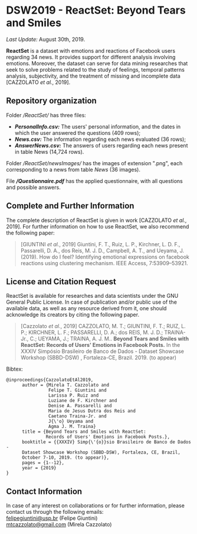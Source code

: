 
# DSW2019 - ReactSet: Beyond Tears and Smiles

*Last Update:* August 30th, 2019.  

**ReactSet** is a dataset with emotions and reactions of Facebook users regarding 34 news. It provides support for different analysis involving emotions. Moreover, the dataset can serve for data mining researches that seek to solve problems related to the study of feelings, temporal patterns analysis, subjectivity, and the treatment of missing and incomplete data [CAZZOLATO *et al.*, 2019].  

## Repository organization

Folder */ReactSet/* has three files:  
- ***PersonalInfo.csv:*** The users' personal information, and the dates in which the user answered the questions (409 rows);  
- ***News.csv:*** The information regarding each news evaluated (36 rows);  
- ***AnswerNews.csv:*** The answers of users regarding each news present in table News (14,724 rows).  

Folder */ReactSet/newsImages/* has the images of extension ".png", each corresponding to a news from table *News* (36 images).  

File ***/Questionnaire.pdf*** has the applied questionnaire, with all questions and possible answers.  

## Complete and Further Information
The complete description of ReactSet is given in work [CAZZOLATO *et al.*, 2019].
For further information on how to use ReactSet, we also recommend the following paper:  

>[GIUNTINI *et al.*, 2019] Giuntini, F. T., Ruiz, L. P., Kirchner, L. D. F., Passarelli, D. A., dos Reis, M. J. D., Campbell, A. T., and Ueyama, J. (2019). How do I feel? Identifying emotional expressions on facebook reactions using clustering mechanism. IEEE Access, 7:53909–53921.  

## License and Citation Request

ReactSet is available for researches and data scientists under the GNU General Public License. In case of publication and/or public use of the available data, as well as any resource derived from it, one should acknowledge its creators by citing the following paper.  

> [Cazzolato *et al.*, 2019] CAZZOLATO, M. T.; GIUNTINI, F. T.; RUIZ, L. P.; KIRCHNER, L. F.; PASSARELLI, D. A.; dos REIS, M. J. D.; TRAINA-Jr., C.; UEYAMA, J.; TRAINA, A. J. M.. **Beyond Tears and Smiles with ReactSet: Records of Users' Emotions in Facebook Posts.** In the XXXIV Simpósio Brasileiro de Banco de Dados - Dataset Showcase Workshop (SBBD-DSW) , Fortaleza-CE, Brazil. 2019. (to appear)  

Bibtex:   
```
@inproceedings{CazzolatoEtAl2019,  
      author = {Mirela T. Cazzolato and  
                Felipe T. Giuntini and  
                Larissa P. Ruiz and  
                Luziane de F. Kirchner and  
                Denise A. Passarelli and  
                Maria de Jesus Dutra dos Reis and  
                Caetano Traina-Jr. and  
                J{\'o} Ueyama and  
                Agma J. M. Traina}  
      title = {Beyond Tears and Smiles with ReactSet:  
               Records of Users' Emotions in Facebook Posts.},  
      booktitle = {{XXXIV} Simp{\'{o}}sio Brasileiro de Banco de Dados -  
      Dataset Showcase Workshop (SBBD-DSW), Fortaleza, CE, Brazil,  
      October 7-10, 2019. (to appear)},  
      pages = {1--12},
      year = {2019}
}
```

## Contact Information

In case of any interest on collaborations or for further information, please contact us through the following emails:  
felipegiuntini@usp.br (Felipe Giuntini)  
mtcazzolato@gmail.com (Mirela Cazzolato)  
